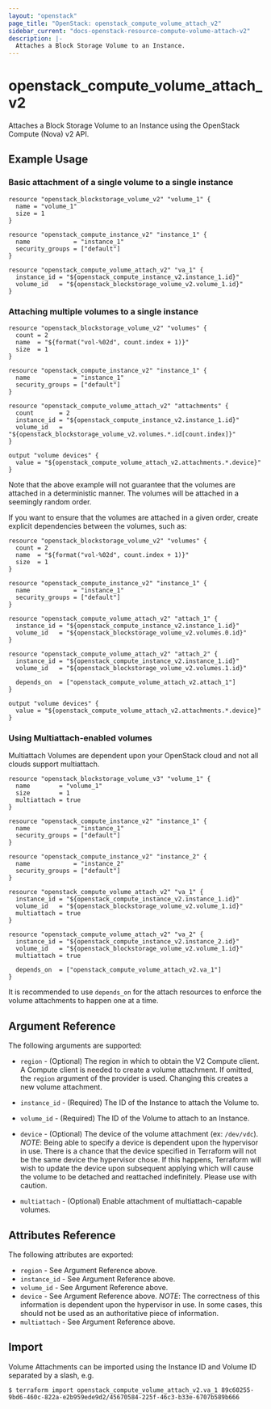 ```yaml
---
layout: "openstack"
page_title: "OpenStack: openstack_compute_volume_attach_v2"
sidebar_current: "docs-openstack-resource-compute-volume-attach-v2"
description: |-
  Attaches a Block Storage Volume to an Instance.
---
```


# openstack\_compute\_volume_attach_v2

Attaches a Block Storage Volume to an Instance using the OpenStack
Compute (Nova) v2 API.

## Example Usage

### Basic attachment of a single volume to a single instance

```hcl
resource "openstack_blockstorage_volume_v2" "volume_1" {
  name = "volume_1"
  size = 1
}

resource "openstack_compute_instance_v2" "instance_1" {
  name            = "instance_1"
  security_groups = ["default"]
}

resource "openstack_compute_volume_attach_v2" "va_1" {
  instance_id = "${openstack_compute_instance_v2.instance_1.id}"
  volume_id   = "${openstack_blockstorage_volume_v2.volume_1.id}"
}
```

### Attaching multiple volumes to a single instance

```hcl
resource "openstack_blockstorage_volume_v2" "volumes" {
  count = 2
  name  = "${format("vol-%02d", count.index + 1)}"
  size  = 1
}

resource "openstack_compute_instance_v2" "instance_1" {
  name            = "instance_1"
  security_groups = ["default"]
}

resource "openstack_compute_volume_attach_v2" "attachments" {
  count       = 2
  instance_id = "${openstack_compute_instance_v2.instance_1.id}"
  volume_id   = "${openstack_blockstorage_volume_v2.volumes.*.id[count.index]}"
}

output "volume devices" {
  value = "${openstack_compute_volume_attach_v2.attachments.*.device}"
}
```

Note that the above example will not guarantee that the volumes are attached in
a deterministic manner. The volumes will be attached in a seemingly random
order.

If you want to ensure that the volumes are attached in a given order, create
explicit dependencies between the volumes, such as:

```hcl
resource "openstack_blockstorage_volume_v2" "volumes" {
  count = 2
  name  = "${format("vol-%02d", count.index + 1)}"
  size  = 1
}

resource "openstack_compute_instance_v2" "instance_1" {
  name            = "instance_1"
  security_groups = ["default"]
}

resource "openstack_compute_volume_attach_v2" "attach_1" {
  instance_id = "${openstack_compute_instance_v2.instance_1.id}"
  volume_id   = "${openstack_blockstorage_volume_v2.volumes.0.id}"
}

resource "openstack_compute_volume_attach_v2" "attach_2" {
  instance_id = "${openstack_compute_instance_v2.instance_1.id}"
  volume_id   = "${openstack_blockstorage_volume_v2.volumes.1.id}"

  depends_on  = ["openstack_compute_volume_attach_v2.attach_1"]
}

output "volume devices" {
  value = "${openstack_compute_volume_attach_v2.attachments.*.device}"
}
```

### Using Multiattach-enabled volumes

Multiattach Volumes are dependent upon your OpenStack cloud and not all
clouds support multiattach.

```hcl
resource "openstack_blockstorage_volume_v3" "volume_1" {
  name        = "volume_1"
  size        = 1
  multiattach = true
}

resource "openstack_compute_instance_v2" "instance_1" {
  name            = "instance_1"
  security_groups = ["default"]
}

resource "openstack_compute_instance_v2" "instance_2" {
  name            = "instance_2"
  security_groups = ["default"]
}

resource "openstack_compute_volume_attach_v2" "va_1" {
  instance_id = "${openstack_compute_instance_v2.instance_1.id}"
  volume_id   = "${openstack_blockstorage_volume_v2.volume_1.id}"
  multiattach = true
}

resource "openstack_compute_volume_attach_v2" "va_2" {
  instance_id = "${openstack_compute_instance_v2.instance_2.id}"
  volume_id   = "${openstack_blockstorage_volume_v2.volume_1.id}"
  multiattach = true

  depends_on  = ["openstack_compute_volume_attach_v2.va_1"]
}
```

It is recommended to use `depends_on` for the attach resources
to enforce the volume attachments to happen one at a time.

## Argument Reference

The following arguments are supported:

* `region` - (Optional) The region in which to obtain the V2 Compute client.
    A Compute client is needed to create a volume attachment. If omitted, the
    `region` argument of the provider is used. Changing this creates a
    new volume attachment.

* `instance_id` - (Required) The ID of the Instance to attach the Volume to.

* `volume_id` - (Required) The ID of the Volume to attach to an Instance.

* `device` - (Optional) The device of the volume attachment (ex: `/dev/vdc`).
  _NOTE_: Being able to specify a device is dependent upon the hypervisor in
  use. There is a chance that the device specified in Terraform will not be
  the same device the hypervisor chose. If this happens, Terraform will wish
  to update the device upon subsequent applying which will cause the volume
  to be detached and reattached indefinitely. Please use with caution.

* `multiattach` - (Optional) Enable attachment of multiattach-capable volumes.

## Attributes Reference

The following attributes are exported:

* `region` - See Argument Reference above.
* `instance_id` - See Argument Reference above.
* `volume_id` - See Argument Reference above.
* `device` - See Argument Reference above. _NOTE_: The correctness of this
  information is dependent upon the hypervisor in use. In some cases, this
  should not be used as an authoritative piece of information.
* `multiattach` - See Argument Reference above.

## Import

Volume Attachments can be imported using the Instance ID and Volume ID
separated by a slash, e.g.

```
$ terraform import openstack_compute_volume_attach_v2.va_1 89c60255-9bd6-460c-822a-e2b959ede9d2/45670584-225f-46c3-b33e-6707b589b666
```
